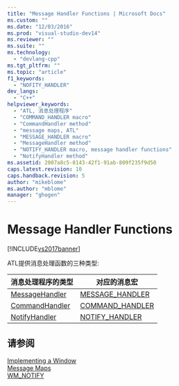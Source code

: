 ```yaml
---
title: "Message Handler Functions | Microsoft Docs"
ms.custom: ""
ms.date: "12/03/2016"
ms.prod: "visual-studio-dev14"
ms.reviewer: ""
ms.suite: ""
ms.technology: 
  - "devlang-cpp"
ms.tgt_pltfrm: ""
ms.topic: "article"
f1_keywords: 
  - "NOFITY_HANDLER"
dev_langs: 
  - "C++"
helpviewer_keywords: 
  - "ATL, 消息处理程序"
  - "COMMAND_HANDLER macro"
  - "CommandHandler method"
  - "message maps, ATL"
  - "MESSAGE_HANDLER macro"
  - "MessageHandler method"
  - "NOTIFY_HANDLER macro, message handler functions"
  - "NotifyHandler method"
ms.assetid: 2007a8c5-0143-42f1-91ab-809f235f9d50
caps.latest.revision: 10
caps.handback.revision: 5
author: "mikeblome"
ms.author: "mblome"
manager: "ghogen"
---
```

# Message Handler Functions
[!INCLUDE[vs2017banner](../assembler/inline/includes/vs2017banner.md)]

ATL提供消息处理函数的三种类型:  
  
|消息处理程序的类型|对应的消息宏|  
|---------------|------------|  
|[MessageHandler](../atl/messagehandler.md)|[MESSAGE\_HANDLER](../Topic/MESSAGE_HANDLER.md)|  
|[CommandHandler](../atl/commandhandler.md)|[COMMAND\_HANDLER](../Topic/COMMAND_HANDLER.md)|  
|[NotifyHandler](../atl/notifyhandler.md)|[NOTIFY\_HANDLER](../Topic/NOTIFY_HANDLER.md)|  
  
## 请参阅  
 [Implementing a Window](../atl/implementing-a-window.md)   
 [Message Maps](../atl/message-maps-atl.md)   
 [WM\_NOTIFY](http://msdn.microsoft.com/library/windows/desktop/bb775583)